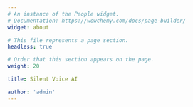```yaml
---
# An instance of the People widget.
# Documentation: https://wowchemy.com/docs/page-builder/
widget: about

# This file represents a page section.
headless: true

# Order that this section appears on the page.
weight: 20

title: Silent Voice AI

author: 'admin'
---
```

